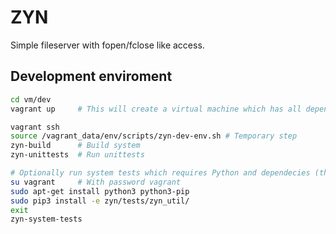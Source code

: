 # ZYN

Simple fileserver with fopen/fclose like access.

## Development enviroment

```bash
cd vm/dev
vagrant up     # This will create a virtual machine which has all dependencies installed

vagrant ssh
source /vagrant_data/env/scripts/zyn-dev-env.sh # Temporary step
zyn-build      # Build system
zyn-unittests  # Run unittests

# Optionally run system tests which requires Python and dependecies (this installation is not yet automated)
su vagrant     # With password vagrant
sudo apt-get install python3 python3-pip
sudo pip3 install -e zyn/tests/zyn_util/
exit
zyn-system-tests

```